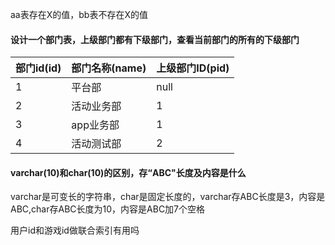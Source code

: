 aa表存在X的值，bb表不存在X的值

#### 设计一个部门表，上级部门都有下级部门，查看当前部门的所有的下级部门

| 部门id(id) | 部门名称(name) | 上级部门ID(pid) |
| ---------- | -------------- | --------------- |
| 1          | 平台部         | null            |
| 2          | 活动业务部     | 1               |
| 3          | app业务部      | 1               |
| 4          | 活动测试部     | 2               |

#### 

#### varchar(10)和char(10)的区别，存“ABC"长度及内容是什么

varchar是可变长的字符串，char是固定长度的，varchar存ABC长度是3，内容是ABC,char存ABC长度为10，内容是ABC加7个空格



用户id和游戏id做联合索引有用吗

